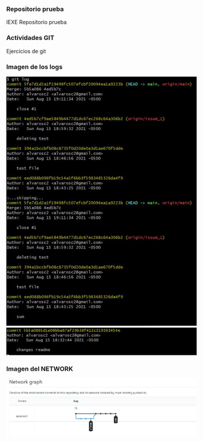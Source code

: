 ### Repositorio prueba

IEXE Repositorio prueba

### Actividades GIT

Ejercicios de git

### Imagen de los logs

![Imagenes de log primera parte](https://github.com/alvarosc2/test-git/blob/main/CapturaGitLogs.JPG "Imagenes de log primera parte")
![Imagenes de log primera parte](https://github.com/alvarosc2/test-git/blob/main/CapturaGitLogs2.JPG "Imagenes de log segunda parte")

### Imagen del NETWORK

![Imagene del NETWORK](https://github.com/alvarosc2/test-git/blob/main/Network.JPG "Imagen del NETWORK")